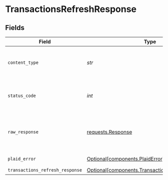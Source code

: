 # TransactionsRefreshResponse


## Fields

| Field                                                                                                      | Type                                                                                                       | Required                                                                                                   | Description                                                                                                |
| ---------------------------------------------------------------------------------------------------------- | ---------------------------------------------------------------------------------------------------------- | ---------------------------------------------------------------------------------------------------------- | ---------------------------------------------------------------------------------------------------------- |
| `content_type`                                                                                             | *str*                                                                                                      | :heavy_check_mark:                                                                                         | HTTP response content type for this operation                                                              |
| `status_code`                                                                                              | *int*                                                                                                      | :heavy_check_mark:                                                                                         | HTTP response status code for this operation                                                               |
| `raw_response`                                                                                             | [requests.Response](https://requests.readthedocs.io/en/latest/api/#requests.Response)                      | :heavy_check_mark:                                                                                         | Raw HTTP response; suitable for custom response parsing                                                    |
| `plaid_error`                                                                                              | [Optional[components.PlaidError]](../../models/components/plaiderror.md)                                   | :heavy_minus_sign:                                                                                         | Error response                                                                                             |
| `transactions_refresh_response`                                                                            | [Optional[components.TransactionsRefreshResponse]](../../models/components/transactionsrefreshresponse.md) | :heavy_minus_sign:                                                                                         | OK                                                                                                         |